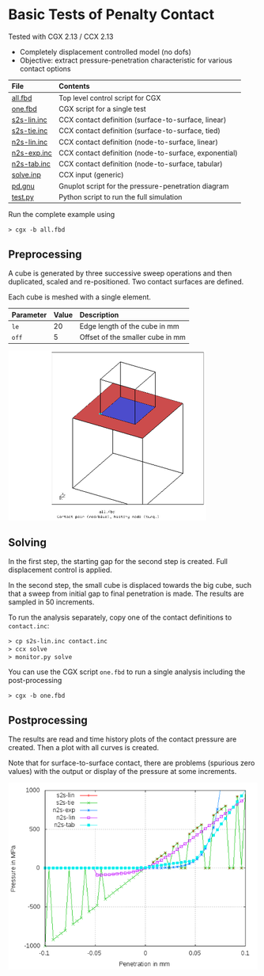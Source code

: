 # Basic Tests of Penalty Contact
Tested with CGX 2.13 / CCX 2.13

+ Completely displacement controlled model (no dofs)
+ Objective: extract pressure-penetration characteristic for various contact options

 File                       | Contents                                             
:-------------              | :-------------                                 
 [all.fbd](all.fbd)         | Top level control script for CGX            
 [one.fbd](one.fbd)         | CGX script for a single test                
 [s2s-lin.inc](s2s-lin.inc) | CCX contact definition (surface-to-surface, linear)     
 [s2s-tie.inc](s2s-tie.inc) | CCX contact definition (surface-to-surface, tied)      
 [n2s-lin.inc](n2s-lin.inc) | CCX contact definition (node-to-surface, linear)       
 [n2s-exp.inc](n2s-exp.inc) | CCX contact definition (node-to-surface, exponential)       
 [n2s-tab.inc](n2s-tab.inc) | CCX contact definition (node-to-surface, tabular)       
 [solve.inp](solve.inp)     | CCX input (generic)      
 [pd.gnu](pd.gnu)           | Gnuplot script for the pressure-penetration diagram    
 [test.py](test.py)         | Python script to run the full simulation

Run the complete example using
```
> cgx -b all.fbd
```
## Preprocessing

A cube is generated by three successive sweep operations and then duplicated,
scaled and re-positioned.
Two contact surfaces are defined.

Each cube is meshed with a single element.

Parameter | Value | Description
:--       | :--   | :---
`le`      | 20    | Edge length of the cube in mm
`off`     | 5     | Offset of the smaller cube in mm

<img src="contact.png" title="Pressure-penetration characteristic" width=400>

## Solving
In the first step, the starting gap for the second step is created. Full displacement control is applied.

In the second step, the small cube is displaced towards the big cube, such that a sweep from initial gap
to final penetration is made. The results are sampled in 50 increments.

To run the analysis separately, copy one of the contact definitions to `contact.inc`:
```
> cp s2s-lin.inc contact.inc
> ccx solve
> monitor.py solve
```
You can use the CGX script `one.fbd` to run a single analysis including the post-processing
```
> cgx -b one.fbd
```

## Postprocessing

The results are read and time history plots of the contact pressure are created. Then a
plot with all curves is created.

Note that for surface-to-surface contact, there are
problems (spurious zero values) with the output or display of the
pressure at some increments.

<img src="pd.png" title="Pressure-penetration characteristic">

